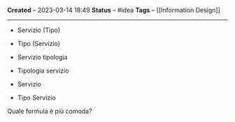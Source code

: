 **Created** – 2023-03-14 18:49
**Status** – #idea
**Tags** – [[Information Design]]

---

- Servizio (Tipo)
- Tipo (Servizio)

- Servizio tipologia
- Tipologia servizio

- Servizio
- Tipo Servizio

Quale formula è più comoda?